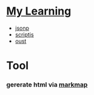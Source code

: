 # [My Learning](https://seven-y-q-guo.github.io/my-learning/markmap.html)
  - [jsonp](https://seven-y-q-guo.github.io/my-learning/jsonp/markmap.html)
  - [scriptjs](https://seven-y-q-guo.github.io/my-learning/scriptjs/markmap.html)
  - [oust](https://seven-y-q-guo.github.io/my-learning/oust/markmap.html)

# Tool
### gererate html via [markmap](https://markmap.js.org/repl)

